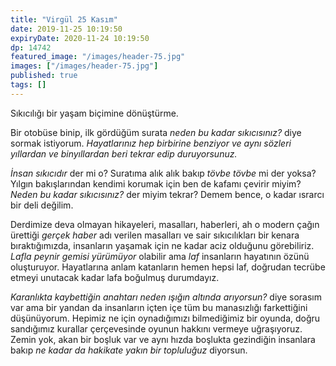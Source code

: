 ```yaml
---
title: "Virgül 25 Kasım"
date: 2019-11-25 10:19:50
expiryDate: 2020-11-24 10:19:50
dp: 14742
featured_image: "/images/header-75.jpg"
images: ["/images/header-75.jpg"]
published: true
tags: []
---
```




Sıkıcılığı bir yaşam biçimine dönüştürme. 

Bir otobüse binip, ilk gördüğüm surata *neden bu kadar sıkıcısınız?* diye sormak istiyorum. *Hayatlarınız hep birbirine benziyor ve aynı sözleri yıllardan ve binyıllardan beri tekrar edip duruyorsunuz.*

*İnsan sıkıcıdır* der mi o? Suratıma alık alık bakıp *tövbe tövbe* mi der yoksa? Yılgın bakışlarından kendimi korumak için ben de kafamı çevirir miyim? *Neden bu kadar sıkıcısınız?* der miyim tekrar? Demem bence, o kadar ısrarcı bir deli değilim. 

Derdimize deva olmayan hikayeleri, masalları, haberleri, ah o modern çağın ürettiği *gerçek haber* adı verilen masalları ve sair sıkıcılıkları bir kenara bıraktığımızda, insanların yaşamak için ne kadar aciz olduğunu görebiliriz. *Lafla peynir gemisi yürümüyor* olabilir ama *laf* insanların hayatının özünü oluşturuyor. Hayatlarına anlam katanların hemen hepsi laf, doğrudan tecrübe etmeyi unutacak kadar lafa boğulmuş durumdayız. 

*Karanlıkta kaybettiğin anahtarı neden ışığın altında arıyorsun?* diye sorasım var ama bir yandan da insanların içten içe tüm bu manasızlığı farkettiğini düşünüyorum. Hepimiz ne için oynadığımızı bilmediğimiz bir oyunda, doğru sandığımız kurallar çerçevesinde oyunun hakkını vermeye uğraşıyoruz. Zemin yok, akan bir boşluk var ve aynı hızda boşlukta gezindiğin insanlara bakıp *ne kadar da hakikate yakın bir topluluğuz* diyorsun. 

